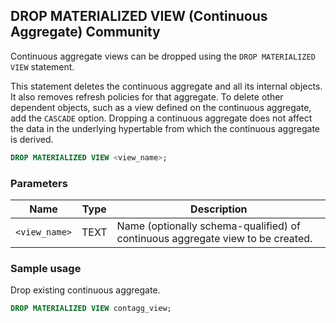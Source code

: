 ## DROP MATERIALIZED VIEW (Continuous Aggregate) <tag type="community">Community</tag> 
Continuous aggregate views can be dropped using the `DROP MATERIALIZED VIEW` statement.

This statement deletes the continuous aggregate and all its internal
objects. It also removes refresh policies for that
aggregate. To delete other dependent objects, such as a view
defined on the continuous aggregate, add the `CASCADE`
option. Dropping a continuous aggregate does not affect the data in
the underlying hypertable from which the continuous aggregate is
derived.

``` sql
DROP MATERIALIZED VIEW <view_name>;
```
### Parameters
|Name|Type|Description|
|---|---|---|
| `<view_name>` | TEXT | Name (optionally schema-qualified) of continuous aggregate view to be created.|

### Sample usage 
Drop existing continuous aggregate.

```sql
DROP MATERIALIZED VIEW contagg_view;
```